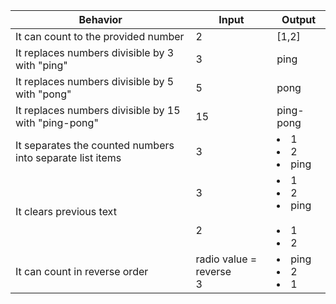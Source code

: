 | Behavior | Input | Output |
| -------- | ----- | ------ |
| It can count to the provided number | 2 | [1,2] |
| It replaces numbers divisible by 3 with "ping" | 3 | ping |
| It replaces numbers divisible by 5 with "pong" | 5 | pong |
| It replaces numbers divisible by 15 with "ping-pong" | 15 | ping-pong |
| It separates the counted numbers into separate list items | 3 | <li>1</li>  <li>2</li>  <li>ping</li> |
| It clears previous text | 3 <br> <br> <br> 2 | <li>1</li>  <li>2</li>  <li>ping</li> <br> <li>1</li>  <li>2</li> |
| It can count in reverse order | radio value = reverse <br> 3 | <li>ping</li> <li>2</li> <li>1</li> |
